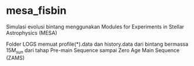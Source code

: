 # mesa_fisbin
Simulasi evolusi bintang menggunakan Modules for Experiments in Stellar Astrophysics (MESA)

Folder LOGS memuat profile(*).data dan history.data dari bintang bermassa $15M_{sun}$ dari tahap Pre-main Sequence sampai Zero Age Main Sequence (ZAMS)
